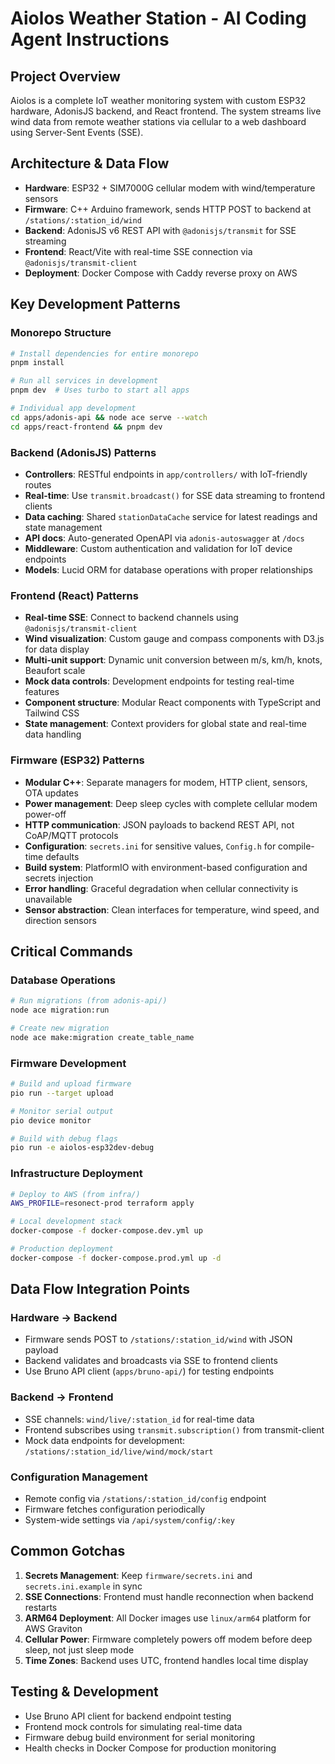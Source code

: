 # Aiolos Weather Station - AI Coding Agent Instructions

## Project Overview

Aiolos is a complete IoT weather monitoring system with custom ESP32 hardware, AdonisJS backend, and React frontend. The system streams live wind data from remote weather stations via cellular to a web dashboard using Server-Sent Events (SSE).

## Architecture & Data Flow

- **Hardware**: ESP32 + SIM7000G cellular modem with wind/temperature sensors
- **Firmware**: C++ Arduino framework, sends HTTP POST to backend at `/stations/:station_id/wind`
- **Backend**: AdonisJS v6 REST API with `@adonisjs/transmit` for SSE streaming
- **Frontend**: React/Vite with real-time SSE connection via `@adonisjs/transmit-client`
- **Deployment**: Docker Compose with Caddy reverse proxy on AWS

## Key Development Patterns

### Monorepo Structure

```bash
# Install dependencies for entire monorepo
pnpm install

# Run all services in development
pnpm dev  # Uses turbo to start all apps

# Individual app development
cd apps/adonis-api && node ace serve --watch
cd apps/react-frontend && pnpm dev
```

### Backend (AdonisJS) Patterns

- **Controllers**: RESTful endpoints in `app/controllers/` with IoT-friendly routes
- **Real-time**: Use `transmit.broadcast()` for SSE data streaming to frontend clients
- **Data caching**: Shared `stationDataCache` service for latest readings and state management
- **API docs**: Auto-generated OpenAPI via `adonis-autoswagger` at `/docs`
- **Middleware**: Custom authentication and validation for IoT device endpoints
- **Models**: Lucid ORM for database operations with proper relationships

### Frontend (React) Patterns

- **Real-time SSE**: Connect to backend channels using `@adonisjs/transmit-client`
- **Wind visualization**: Custom gauge and compass components with D3.js for data display
- **Multi-unit support**: Dynamic unit conversion between m/s, km/h, knots, Beaufort scale
- **Mock data controls**: Development endpoints for testing real-time features
- **Component structure**: Modular React components with TypeScript and Tailwind CSS
- **State management**: Context providers for global state and real-time data handling

### Firmware (ESP32) Patterns

- **Modular C++**: Separate managers for modem, HTTP client, sensors, OTA updates
- **Power management**: Deep sleep cycles with complete cellular modem power-off
- **HTTP communication**: JSON payloads to backend REST API, not CoAP/MQTT protocols
- **Configuration**: `secrets.ini` for sensitive values, `Config.h` for compile-time defaults
- **Build system**: PlatformIO with environment-based configuration and secrets injection
- **Error handling**: Graceful degradation when cellular connectivity is unavailable
- **Sensor abstraction**: Clean interfaces for temperature, wind speed, and direction sensors

## Critical Commands

### Database Operations

```bash
# Run migrations (from adonis-api/)
node ace migration:run

# Create new migration
node ace make:migration create_table_name
```

### Firmware Development

```bash
# Build and upload firmware
pio run --target upload

# Monitor serial output
pio device monitor

# Build with debug flags
pio run -e aiolos-esp32dev-debug
```

### Infrastructure Deployment

```bash
# Deploy to AWS (from infra/)
AWS_PROFILE=resonect-prod terraform apply

# Local development stack
docker-compose -f docker-compose.dev.yml up

# Production deployment
docker-compose -f docker-compose.prod.yml up -d
```

## Data Flow Integration Points

### Hardware → Backend

- Firmware sends POST to `/stations/:station_id/wind` with JSON payload
- Backend validates and broadcasts via SSE to frontend clients
- Use Bruno API client (`apps/bruno-api/`) for testing endpoints

### Backend → Frontend

- SSE channels: `wind/live/:station_id` for real-time data
- Frontend subscribes using `transmit.subscription()` from transmit-client
- Mock data endpoints for development: `/stations/:station_id/live/wind/mock/start`

### Configuration Management

- Remote config via `/stations/:station_id/config` endpoint
- Firmware fetches configuration periodically
- System-wide settings via `/api/system/config/:key`

## Common Gotchas

1. **Secrets Management**: Keep `firmware/secrets.ini` and `secrets.ini.example` in sync
2. **SSE Connections**: Frontend must handle reconnection when backend restarts
3. **ARM64 Deployment**: All Docker images use `linux/arm64` platform for AWS Graviton
4. **Cellular Power**: Firmware completely powers off modem before deep sleep, not just sleep mode
5. **Time Zones**: Backend uses UTC, frontend handles local time display

## Testing & Development

- Use Bruno API client for backend endpoint testing
- Frontend mock controls for simulating real-time data
- Firmware debug build environment for serial monitoring
- Health checks in Docker Compose for production monitoring
